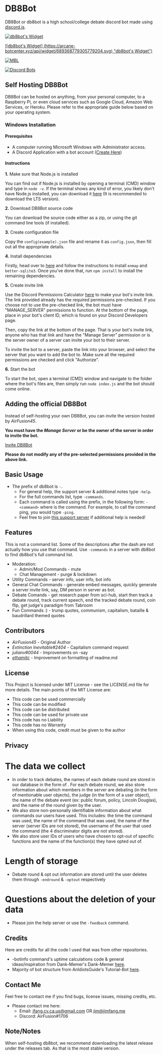 # DB8Bot
DB8Bot or db8bot is a high school/college debate discord bot made using [discord.js](https://discord.js.org/).

[![db8bot's Widget](https://api.botlist.space/widget/689368779305779204/5 "db8bot's Widget")](https://botlist.space/bot/689368779305779204?utm_source=bls&utm_medium=widget&utm_campaign=689368779305779204)

[![db8bot's Widget] (https://arcane-botcenter.xyz/api/widget/689368779305779204.svg) "db8bot's Widget")](https://arcane-botcenter.xyz/bot/689368779305779204)

[![MBL](https://mythicalbots.xyz/bot/689368779305779204/embed?q=dark/ )](https://mythicalbots.xyz/bot/689368779305779204)

[![Discord Bots](https://top.gg/api/widget/689368779305779204.svg)](https://top.gg/bot/689368779305779204)


## Self Hosting DB8Bot
DB8Bot can be hosted on anything, from your personal computer, to a Raspberry Pi, or even cloud services such as Google Cloud, Amazon Web Services, or Heroku. Please refer to the appropriate guide below based on your operating system.

### Windows Installation
#### Prerequisites

* A computer running Microsoft Windows with Administrator access.
* A Discord Application with a bot account ([Create Here](https://discordapp.com/developers/applications/me))

#### Instructions

**1.** Make sure that Node.js is installed

You can find out if Node.js is installed by opening a terminal (CMD) window and type in `node -v`. If the terminal shows any kind of error, you likely don't have Node.js installed, you can download it [here](https://nodejs.org) (It is recommended to download the LTS version).

 **2.** Download DB8Bot source code

 You can download the source code either as a zip, or using the git command line tools (if installed).

**3.** Create configuration file

Copy the `config(example).json` file and rename it as `config.json`, then fill out all the appropriate details.

**4.** Install dependencies

Firstly, head over to [here](https://enmap.evie.dev/install) and follow the instructions to install `enmap` and `better-sqlite3`. Once you've done that, run `npm install` to install the remaining dependencies.

**5.** Create invite link

Use the Discord Permissions Calculator [here](https://discordapi.com/permissions.html#2146958591) to make your bot's invite link. The link provided already has the required permissions pre-checked. If you choose not to use the pre-checked link, the bot must have "MANAGE_SERVER" permissions to function. At the bottom of the page, place in your bot's client ID, which is found on your Discord Developers page.

Then, copy the link at the bottom of the page. That is your bot's invite link, anyone who has that link and have the "Manage Server" permission or is the server owner of a server can invite your bot to their server. 

To invite the bot to a server, paste the link into your browser, and select the server that you want to add the bot to. Make sure all the required permissions are checked and click "Authorize".

**6.** Start the bot

To start the bot, open a terminal (CMD) window and navigate to the folder where the bot's files are, then simply run `node index.js` and the bot should come online.

## Adding the official DB8Bot
Instead of self-hosting your own DB8Bot, you can invite the version hosted by *AirFusion45*.

**You must have the *Manage Server* or be the owner of the server in order to invite the bot.**

[Invite DB8Bot](https://discordapp.com/oauth2/authorize?client_id=689368779305779204&scope=bot&permissions=2146958847)

**Please do not modify any of the pre-selected permissions provided in the above link.**

## Basic Usage

* The prefix of db8bot is `-`.
    * For general help, the support server & additional notes type `-help`.
    * For the full commands list, type `-commands`.
    * Each command is called using the prefix, in the following form: `-<command>` where <command> is the command. For example, to call the command ping, you would type `-ping`.
    * Feel free to join [this support server](https://discord.gg/rEQc7C7) if additional help is needed!

## Features

This is not a command list. Some of the descriptions after the dash are not actually how you use that command. Use `-commands` in a server with db8bot to find db8bot's full command list.
  * Moderation:
    * Admin/Mod Commands - mute
    * Chat Management - purge & lockdown
  * Utility Commands - server info, user info, bot info 
  * General Chat Commands - generate embed messages, quickly generate a server invite link, say, DM person in server as bot.
  * Debate Comands - get research paper from sci-hub, start then track a debate round, track current speech, end the tracked debate round, coin flip, get judge's paradigm from Tabroom
  * Fun Commands :) - trump quotes, communism, capitalism, bataille & baudrillard themed quotes

## Contributors

* *AirFusion45* - Original Author
* *Extinction Inevitable#2404* - Capitalism command request
* *julianv#0044* - Improvements on -say
* [*ethamitc*](https://github.com/ethamitc) - Improvement on formatting of readme.md

## License 
This Project is licensed under MIT License - see the LICENSE.md file for more details. The main points of the MIT License are:
  
  * This code can be used commercially
  * This code can be modified
  * This code can be distributed
  * This code can be used for private use
  * This code has no Liability
  * This code has no Warranty
  * When using this code, credit must be given to the author

## Privacy

  # The data we collect
  * In order to track debates, the names of each debate round are stored in our database in the form of <server id><name of the round given by the user>. For each debate round, we also store information about which members in the server are debating (in the form of mentionable user objects), the judge (in the form of a user object), the name of the debate event (ex: public forum, policy, Lincoln Douglas), and the name of the round given by the user.
  * We also store non-personally identifiable information about what commands our users have used. This includes: the time the command was used, the name of the command that was used, the name of the server (server IDs are not stored), the username of the user that used the command (the 4 discriminator digits are not stored).
  * We also store user IDs of users who have chosen to opt-out of specific functions and the name of the function(s) they have opted out of.

  # Length of storage
  * Debate round & opt out information are stored until the user deletes them through `-endround` & `-optout` respectively 

  # Questions about the deletion of your data
  * Please join the help server or use the `-feedback` command.

## Credits
Here are credits for all the code I used that was from other repositories.
  * -botinfo command's uptime calculations code & general ideas/inspiration from Dank-Memer's Dank-Memer [here](https://github.com/Dank-Memer/Dank-Memer).
  * Majority of bot structure from AnIdiotsGuide's Tutorial-Bot [here](https://github.com/AnIdiotsGuide/Tutorial-Bot).

## Contact Me
Feel free to contact me if you find bugs, license issues, missing credits, etc.

  * Please contact me here:
    * Email: jfang.cv.ca.us@gmail.com OR jim@jimfang.me
    * Discord: AirFusion#1706

## Note/Notes 
  When self-hosting db8bot, we recommend downloading the latest release under the releases tab. As that is the most stable version.
